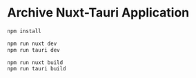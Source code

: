 # Archive Nuxt-Tauri Application

```bash
npm install

npm run nuxt dev
npm run tauri dev

npm run nuxt build
npm run tauri build
```
